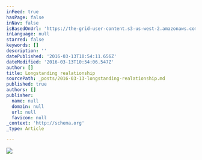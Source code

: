 ```yaml
---
inFeed: true
hasPage: false
inNav: false
isBasedOnUrl: 'https://the-grid-user-content.s3-us-west-2.amazonaws.com/d2c813f7-71bf-4451-9fd6-a7e043a6bacd.png'
inLanguage: null
starred: false
keywords: []
description: ''
datePublished: '2016-03-13T10:54:11.656Z'
dateModified: '2016-03-13T10:54:06.547Z'
author: []
title: Longstanding realationship
sourcePath: _posts/2016-03-13-longstanding-realationship.md
published: true
authors: []
publisher:
  name: null
  domain: null
  url: null
  favicon: null
_context: 'http://schema.org'
_type: Article

---
```

![](https://the-grid-user-content.s3-us-west-2.amazonaws.com/d2c813f7-71bf-4451-9fd6-a7e043a6bacd.png)